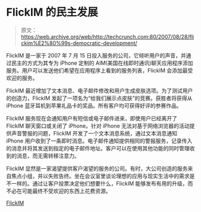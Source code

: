 # FlickIM 的民主发展

> 原文：<https://web.archive.org/web/http://techcrunch.com:80/2007/08/28/flickim%E2%80%99s-democratic-development/>

FlickIM 是一家于 2007 年 7 月 15 日投入服务的公司，它倾听用户的声音，并通过民主的方式为其专为 iPhone 定制的 AIM(美国在线即时通讯)聊天应用程序添加服务。用户可以发送他们希望在应用程序上看到的服务列表，FlickIM 会添加最受欢迎的服务。

FlickIM 最近增加了文本消息、电子邮件修改和用户生成皮肤选项。为了测试用户的创造力，FlickIM 发起了一项名为“给我们展示点皮肤”的竞赛。获胜者将获得从 iPhone 蓝牙耳机到苹果礼品卡的奖品。所有客户均可获得好评的参赛作品。

FlickIM 服务现在会通知用户有短信或电子邮件进来，即使用户已经离开了 FlickIM 聊天窗口或关闭了 iPhone。针对 iPhone 无法对基于网络浏览器的活动提供声音警报的问题，FlickIM 开发了一个文本消息系统，通过文本消息通知 iPhone 用户收到了一条即时消息。电子邮件通知提供相同的警报服务，记录传入的消息并将其发送到指定的电子邮件地址。客户可以在使用其他功能的同时管理收到的消息，而无需转移注意力。

FlickIM 显然是一家渴望提供客户渴望的服务的公司。有时，大公司创造的服务来自焦点小组，并以失败告终。坐在会议室里谈论理想的应用与现实生活中的需求是不一样的。通过让客户投票决定他们想要什么，FlickIM 能够发布有用的升级，而不必在可能最终不受欢迎的东西上花费资源。

[FlickIM](https://web.archive.org/web/20140929174557/http://www.flickim.com/)